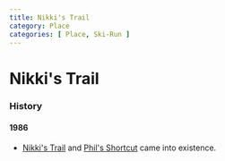 ```yaml
---
title: Nikki's Trail
category: Place
categories: [ Place, Ski-Run ]
---
```

# Nikki's Trail
### History

#### 1986

- [Nikki's Trail](/Run/Nikki's-Trail) and [Phil's Shortcut](/Run/Phils-Shortcut) came into existence.
